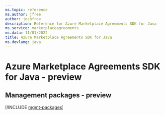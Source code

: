 ```yaml
---
ms.topic: reference
ms.author: jfree
author: joshfree
description: Reference for Azure Marketplace Agreements SDK for Java
ms.service: marketplaceagreements
ms.data: 11/01/2022
title: Azure Marketplace Agreements SDK for Java
ms.devlang: java
---
```

# Azure Marketplace Agreements SDK for Java - preview

## Management packages - preview
[!INCLUDE [mgmt-packages](marketplace-agreements-mgmt-index.md)]
